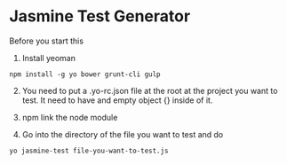 # Jasmine Test Generator

Before you start this 

1) Install yeoman 

`npm install -g yo bower grunt-cli gulp`


2) You need to put a .yo-rc.json file at the root at the project you want to test. It need to have and empty object {} inside of it.

3) npm link the node module

4) Go into the directory of the file you want to test and do

`yo jasmine-test file-you-want-to-test.js`
